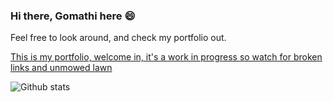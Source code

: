 ### Hi there, Gomathi here 😄

Feel free to look around, and check my portfolio out.

<a text-decoration="none" href="https://gomathiraveendran.github.io/sample/"> This is my portfolio, welcome in, it's a work in progress so watch for broken links and unmowed lawn</a>

![Github stats](https://github-readme-stats.vercel.app/api?username=GomathiRaveendran&theme=dracula&show_icons=true&count_private=true)
<br>

<!-- ![Top Languages Card](https://github-readme-stats.vercel.app/api/top-langs/?username=GomathiRaveendran)
<br>
 -->

<!--
**GomathiRaveendran/GomathiRaveendran** is a ✨ _special_ ✨ repository because its `README.md` (this file) appears on your GitHub profile.

Here are some ideas to get you started:

- 🔭 I’m currently working on ...
- 🌱 I’m currently learning ...
- 👯 I’m looking to collaborate on ...
- 🤔 I’m looking for help with ...
- 💬 Ask me about ...
- 📫 How to reach me: ...
- 😄 Pronouns: ...
- ⚡ Fun fact: ...
-->
